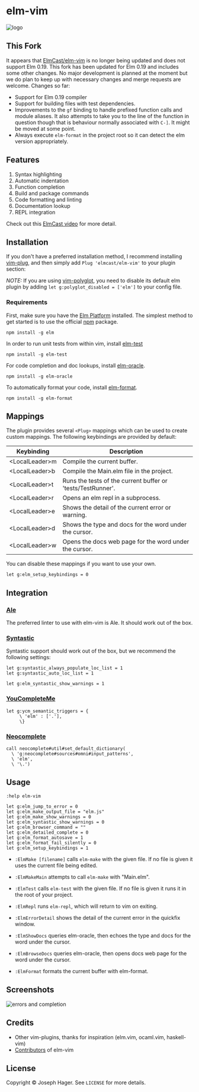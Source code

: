 # elm-vim

![logo](https://raw.github.com/elmcast/elm-vim/master/screenshots/logo.png)

## This Fork

It appears that [ElmCast/elm-vim](https://github.com/ElmCast/elm-vim) is no longer being updated and
does not support Elm 0.19. This fork has been updated for Elm 0.19 and includes some other changes.
No major development is planned at the moment but we do plan to keep up with necessary changes and
merge requests are welcome. Changes so far:

- Support for Elm 0.19 compiler
- Support for building files with test dependencies.
- Improvements to the `gf` binding to handle prefixed function calls and module aliases. It also
  attempts to take you to the line of the function in question though that is behaviour normally
  associated with `C-]`. It might be moved at some point.
- Always execute `elm-format` in the project root so it can detect the elm version appropriately.


## Features

1. Syntax highlighting
1. Automatic indentation
1. Function completion
1. Build and package commands
1. Code formatting and linting
1. Documentation lookup
1. REPL integration

Check out this [ElmCast video](https://vimeo.com/132107269) for more detail.

## Installation

If you don't have a preferred installation method, I recommend installing [vim-plug](https://github.com/junegunn/vim-plug), and then simply add `Plug 'elmcast/elm-vim'` to your plugin section:

*NOTE:* If you are using [vim-polyglot](https://github.com/sheerun/vim-polyglot), you need to disable its default elm plugin by adding `let g:polyglot_disabled = ['elm']` to your config file.

### Requirements

First, make sure you have the [Elm Platform](http://elm-lang.org/install) installed. The simplest method to get started is to use the official [npm](https://www.npmjs.com/package/elm) package.

```
npm install -g elm
```

In order to run unit tests from within vim, install [elm-test](https://github.com/rtfeldman/node-elm-test)

```
npm install -g elm-test
```

For code completion and doc lookups, install [elm-oracle](https://github.com/elmcast/elm-oracle).

```
npm install -g elm-oracle
```

To automatically format your code, install [elm-format](https://github.com/avh4/elm-format).

```
npm install -g elm-format
```

## Mappings

The plugin provides several `<Plug>` mappings which can be used to create custom
mappings. The following keybindings are provided by default:

| Keybinding             | Description                                                         |
| ---------------------- | ------------------------------------------------------------------- |
| \<LocalLeader>m              | Compile the current buffer.                                        |
| \<LocalLeader>b              | Compile the Main.elm file in the project.                          |
| \<LocalLeader>t              | Runs the tests of the current buffer or 'tests/TestRunner'.                              |
| \<LocalLeader>r              | Opens an elm repl in a subprocess.                                 |
| \<LocalLeader>e              | Shows the detail of the current error or warning.                  |
| \<LocalLeader>d              | Shows the type and docs for the word under the cursor.             |
| \<LocalLeader>w              | Opens the docs web page for the word under the cursor.             |

You can disable these mappings if you want to use your own.

```vim
let g:elm_setup_keybindings = 0
```

## Integration

### [Ale](https://github.com/w0rp/ale)

The preferred linter to use with elm-vim is Ale. It should work out of the box.

### [Syntastic](https://github.com/scrooloose/syntastic)

Syntastic support should work out of the box, but we recommend the following settings:

```vim
let g:syntastic_always_populate_loc_list = 1
let g:syntastic_auto_loc_list = 1

let g:elm_syntastic_show_warnings = 1
```

### [YouCompleteMe](https://github.com/Valloric/YouCompleteMe)

```vim
let g:ycm_semantic_triggers = {
     \ 'elm' : ['.'],
     \}
```

### [Neocomplete](https://github.com/Shougo/neocomplete.vim)

```vim
call neocomplete#util#set_default_dictionary(
  \ 'g:neocomplete#sources#omni#input_patterns',
  \ 'elm',
  \ '\.')
```

## Usage

```vim
:help elm-vim
```

```vim
let g:elm_jump_to_error = 0
let g:elm_make_output_file = "elm.js"
let g:elm_make_show_warnings = 0
let g:elm_syntastic_show_warnings = 0
let g:elm_browser_command = ""
let g:elm_detailed_complete = 0
let g:elm_format_autosave = 1
let g:elm_format_fail_silently = 0
let g:elm_setup_keybindings = 1
```

* `:ElmMake [filename]` calls `elm-make` with the given file. If no file is given it uses the current file being edited.

* `:ElmMakeMain` attempts to call `elm-make` with "Main.elm".

* `:ElmTest` calls `elm-test` with the given file. If no file is given it runs it in the root of your project. 

* `:ElmRepl` runs `elm-repl`, which will return to vim on exiting.

* `:ElmErrorDetail` shows the detail of the current error in the quickfix window.

* `:ElmShowDocs` queries elm-oracle, then echoes the type and docs for the word under the cursor.

* `:ElmBrowseDocs` queries elm-oracle, then opens docs web page for the word under the cursor.

* `:ElmFormat` formats the current buffer with elm-format.

## Screenshots

![errors and completion](https://raw.github.com/elmcast/elm-vim/master/screenshots/syntax_highlighting.png)

## Credits

* Other vim-plugins, thanks for inspiration (elm.vim, ocaml.vim, haskell-vim)
* [Contributors](https://github.com/elmcast/elm-vim/graphs/contributors) of elm-vim

## License

Copyright © Joseph Hager. See `LICENSE` for more details.
